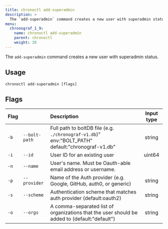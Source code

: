 ```yaml
---
title: chronoctl add-superadmin
description: >
  The `add-superadmin` command creates a new user with superadmin status.
menu:
  chronograf_1_9:
    name: chronoctl add-superadmin
    parent: chronoctl
    weight: 20
---
```


The `add-superadmin` command creates a new user with superadmin status.

## Usage
```
chronoctl add-superadmin [flags]
```

## Flags

| Flag |                   | Description                                                                                           | Input type |
|:---- |:----------------- | :---------------------------------------------------------------------------------------------------- | :--------: |
| `-b` | `--bolt-path`     | Full path to boltDB file (e.g. `./chronograf-v1.db`)" env:"BOLT_PATH" default:"chronograf-v1.db"      | string     |
| `-i` | `--id`            | User ID for an existing user                                                                          | uint64     |
| `-n` | `--name`          | User's name. Must be Oauth-able email address or username.                                            |            |
| `-p` | `--provider`      | Name of the Auth provider (e.g. Google, GitHub, auth0, or generic)                                    | string     |
| `-s` | `--scheme`        | Authentication scheme that matches auth provider (default:oauth2)                                     | string     |
| `-o` | `--orgs`          | A comma-separated list of organizations that the user should be added to (default:"default")          | string     |
